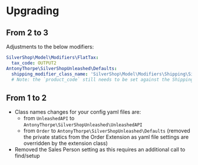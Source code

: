 # Upgrading

## From 2 to 3
Adjustments to the below modifiers:
```yaml
SilverShop\Model\Modifiers\FlatTax:
  tax_code: OUTPUT2
AntonyThorpe\SilverShopUnleashed\Defaults:
  shipping_modifier_class_name: 'SilverShop\Model\Modifiers\Shipping\Simple'
  # Note: the `product_code` still needs to be set against the Shipping Modifier
```
## From 1 to 2
* Class names changes for your config yaml files are:
  * from `UnleashedAPI` to  `AntonyThorpe\SilverShopUnleashed\UnleashedAPI`
  * from `Order` to `AntonyThorpe\SilverShopUnleashed\Defaults` (removed the private statics from the Order Extension as yaml file settings are overridden by the extension class)
* Removed the Sales Person setting as this requires an additional call to find/setup
